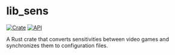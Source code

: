 # lib_sens
[![Crate](https://img.shields.io/crates/v/lib_sens.svg)](https://crates.io/crates/lib_sens)
[![API](https://docs.rs/lib_sens/badge.svg?version=0.1.3)](https://docs.rs/lib_sens)

A Rust crate that converts sensitivities between video games and synchronizes them to configuration files.
